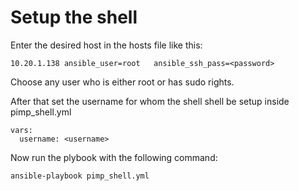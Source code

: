 # Setup the  shell

Enter the desired host in the hosts file like this: 

    10.20.1.138	ansible_user=root	ansible_ssh_pass=<password>

Choose any user who is either root or has sudo rights.

After that set the username for whom the shell shell be setup inside pimp_shell.yml

    vars:
      username: <username>

Now run the plybook with the following command:

    ansible-playbook pimp_shell.yml
